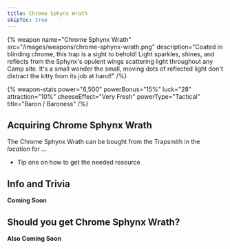 ```yaml
---
title: Chrome Sphynx Wrath
skipToc: true
---
```


{% weapon
 name="Chrome Sphynx Wrath"
 src="/images/weapons/chrome-sphynx-wrath.png"
 description="Coated in blinding chrome, this trap is a sight to behold! Light sparkles, shines, and reflects from the Sphynx's opulent wings scattering light throughout any Camp site. It's a small wonder the small, moving dots of reflected light don't distract the kitty from its job at hand!"
/%}

{% weapon-stats
 power="6,500"
 powerBonus="15%"
 luck="28"
 attraction="10%"
 cheeseEffect="Very Fresh"
 powerType="Tactical"
 title="Baron / Baroness"
/%}

## Acquiring Chrome Sphynx Wrath

The Chrome Sphynx Wrath can be bought from the Trapsmith in the *location* for ...

- Tip one on how to get the needed resource

## Info and Trivia

**Coming Soon**

## Should you get Chrome Sphynx Wrath?

**Also Coming Soon**
